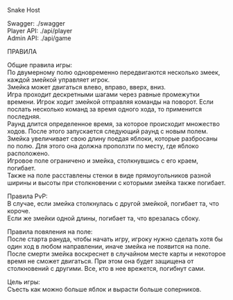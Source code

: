 Snake Host  

Swagger: ./swagger  
Player API: ./api/player  
Admin API: ./api/game  


ПРАВИЛА  
  
Общие правила игры:  
По двумерному полю одновременно передвигаются несколько змеек, каждой змейкой управляет игрок.  
Змейка может двигаться влево, вправо, вверх, вниз.  
Игра проходит дескретными шагами через равные промежутки времени. Игрок ходит змейкой отправляя команды на поворот. Если послать несколько команд за время одного хода, то применится последняя.  
Раунд длится определенное время, за которое происходит множество ходов. После этого запускается следующий раунд с новым полем.  
Змейка увеличивает свою длину поедая яблоки, которые разбросаны по полю. Для этого она должна проползти по месту, где яблоко расположено.  
Игровое поле ограничено и змейка, столкнувшись с его краем, погибает.  
Также на поле расставлены стенки в виде прямоугольников разной ширины и высоты при столкновении с которыми змейка также погибает. 
  
Правила PvP:  
В случае, если змейка столкнулась с другой змейкой, погибает та, что короче.   
Если же змейки одной длины, погибает та, что врезалась сбоку. 
  
Правила повяления на поле:  
После старта рануда, чтобы начать игру, игроку нужно сделать хотя бы один ход в любом направлении, иначе змейка не появится на поле.  
После смерти змейка воскреснет в случайном месте карты и некоторое время не сможет двигаться. При этом она будет защищена от столкновений с другими. Все, кто в нее врежется, погибнут сами.  
  
Цель игры:  
Съесть как можно больше яблок и вырасти больше соперников. 
